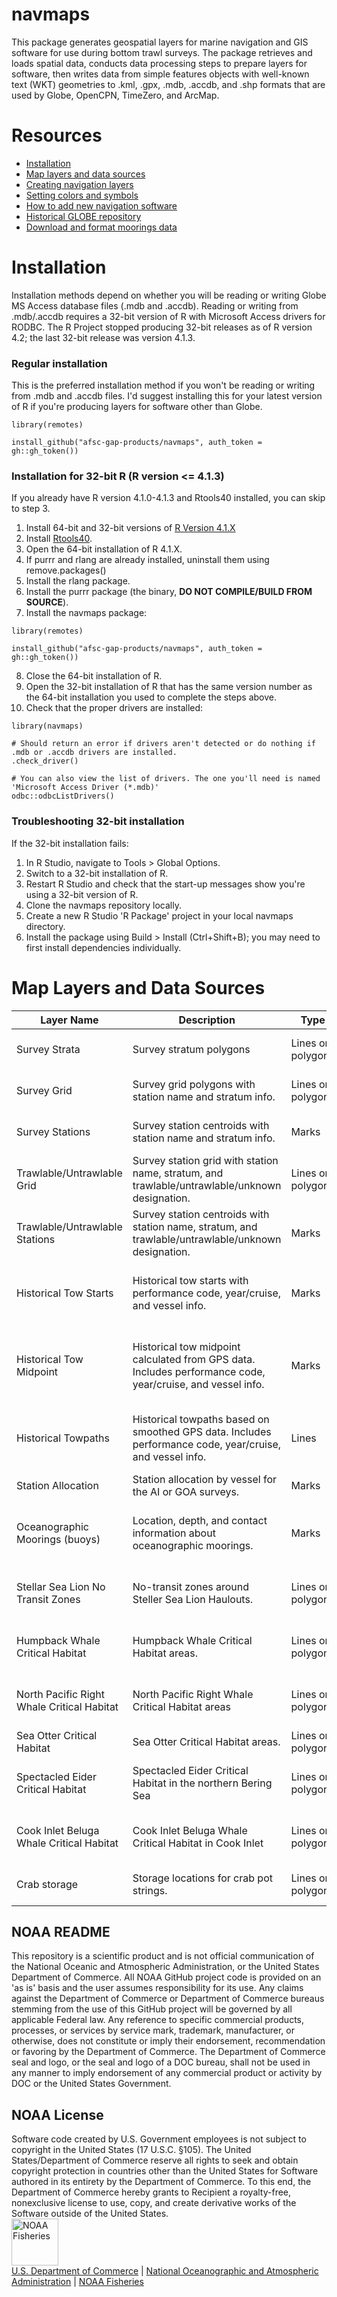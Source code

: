 # navmaps

This package generates geospatial layers for marine navigation and GIS software for use during bottom trawl surveys. The package retrieves and loads spatial data, conducts data processing steps to prepare layers for software, then writes data from simple features objects with well-known text (WKT) geometries to .kml, .gpx, .mdb, .accdb, and .shp formats that are used by Globe, OpenCPN, TimeZero, and ArcMap.

# Resources

-   [Installation](#installation)
-   [Map layers and data sources](#map-layers-and-data-sources)
-   [Creating navigation layers](./doc/make_navigation_files.md)
-   [Setting colors and symbols](./doc/colors_symbols.md)
-   [How to add new navigation software](./doc/howto_add_new_file_formats.md)
-   [Historical GLOBE repository](https://github.com/afsc-gap-products/Globe)
-   [Download and format moorings data](./doc/import_lnm_moorings_data.md)

# Installation

Installation methods depend on whether you will be reading or writing Globe MS Access database files (.mdb and .accdb). Reading or writing from .mdb/.accdb requires a 32-bit version of R with Microsoft Access drivers for RODBC. The R Project stopped producing 32-bit releases as of R version 4.2; the last 32-bit release was version 4.1.3.

### Regular installation

This is the preferred installation method if you won't be reading or writing from .mdb and .accdb files. I'd suggest installing this for your latest version of R if you're producing layers for software other than Globe.

```
library(remotes)

install_github("afsc-gap-products/navmaps", auth_token = gh::gh_token())
```

### Installation for 32-bit R (R version <= 4.1.3)

If you already have R version 4.1.0-4.1.3 and Rtools40 installed, you can skip to step 3.

1.  Install 64-bit and 32-bit versions of [R Version 4.1.X](https://cran.r-project.org/bin/windows/base/old/4.1.3/)
2.  Install [Rtools40](https://cran.r-project.org/bin/windows/Rtools/rtools40.html).
3.  Open the 64-bit installation of R 4.1.X.
4.  If purrr and rlang are already installed, uninstall them using remove.packages()
5.  Install the rlang package.
6.  Install the purrr package (the binary, **DO NOT COMPILE/BUILD FROM SOURCE**).
7.  Install the navmaps package:

```
library(remotes)

install_github("afsc-gap-products/navmaps", auth_token = gh::gh_token())
```


8.  Close the 64-bit installation of R.
9.  Open the 32-bit installation of R that has the same version number as the 64-bit installation you used to complete the steps above.
10. Check that the proper drivers are installed:

```
library(navmaps)

# Should return an error if drivers aren't detected or do nothing if .mdb or .accdb drivers are installed.
.check_driver()

# You can also view the list of drivers. The one you'll need is named 'Microsoft Access Driver (*.mdb)'
odbc::odbcListDrivers()
```


### Troubleshooting 32-bit installation

If the 32-bit installation fails:

1.  In R Studio, navigate to Tools \> Global Options.
2.  Switch to a 32-bit installation of R.
3.  Restart R Studio and check that the start-up messages show you're using a 32-bit version of R.
4.  Clone the navmaps repository locally.
5.  Create a new R Studio 'R Package' project in your local navmaps directory.
6.  Install the package using Build \> Install (Ctrl+Shift+B); you may need to first install dependencies individually.

# Map Layers and Data Sources

| Layer Name                                       | Description                                                                                                | Type                                       | Regions           | Sources                                                                                                                     | Update |
|------------|------------|------------|------------|------------|------------|
| Survey Strata                              | Survey stratum polygons                                                                                    | Lines or polygons                          | EBS, NBS, AI, GOA | [akgfmaps](https://github.com/afsc-gap-products/akgfmaps) package  |  See [akgfmaps releases](https://github.com/afsc-gap-products/akgfmaps/releases) |
| Survey Grid                                | Survey grid polygons with station name and stratum info.                                                    | Lines or polygons                          | EBS, NBS          | [akgfmaps](https://github.com/afsc-gap-products/akgfmaps) package                                                                                                          | See [akgfmaps releases](https://github.com/afsc-gap-products/akgfmaps/releases) |
| Survey Stations                            | Survey station centroids with station name and stratum info.                                                | Marks                                      | EBS, NBS          | [akgfmaps](https://github.com/afsc-gap-products/akgfmaps) package                                                                                                          | See [akgfmaps releases](https://github.com/afsc-gap-products/akgfmaps/releases) |
| Trawlable/Untrawlable Grid                 | Survey station grid with station name, stratum, and trawlable/untrawlable/unknown designation.             | Lines or polygons                          | AI, GOA           | [akgfmaps](https://github.com/afsc-gap-products/akgfmaps) and GOA/AI station tables                                                                                  | Annual            |
| Trawlable/Untrawlable Stations             | Survey station centroids with station name, stratum, and trawlable/untrawlable/unknown designation.  | Marks | AI, GOA | [akgfmaps](https://github.com/afsc-gap-products/akgfmaps) package, GOA/AI station tables | Annual  |                                                                                                                             |                   |
| Historical Tow Starts                      | Historical tow starts with performance code, year/cruise, and vessel info.                                 | Marks                                      | EBS, NBS, AI, GOA | race_base_data.hauls, race_data.events, race_data.surveys, race_data.survey_definitions, racebase.performace                | Annual            |
| Historical Tow Midpoint                    | Historical tow midpoint calculated from GPS data. Includes performance code, year/cruise, and vessel info. | Marks                                      | AI, GOA           | race_data.hauls, race_data.cruises, race_data.events, race_data.surveys, race_data.survey_definitions, racebase.performance | Annual            |
| Historical Towpaths                        | Historical towpaths based on smoothed GPS data. Includes performance code, year/cruise, and vessel info.   | Lines                                      | EBS, NBS, AI, GOA | race_data.cruises, race_data.hauls, race_data.position_headers, race_data.positions, race_data.datum_codes                  |                   | Annual |
| Station Allocation                         | Station allocation by vessel for the AI or GOA surveys.                                                    | Marks                                      | AI, GOA           | [StationAllocationAIGOA](https://github.com/afsc-gap-products/StationAllocationAIGOA) | Annual  |
| Oceanographic Moorings (buoys)             |  Location, depth, and contact information about oceanographic moorings. |  Marks | EBS/NBS, AI, GOA  |  USCG. See [Download and format moorings data](./doc/import_lnm_moorings_data.md) | Annual (last update: April 1, 2023) |
| Stellar Sea Lion No Transit Zones | No-transit zones around Steller Sea Lion Haulouts. | Lines or polygons | EBS, AI, GOA | AFSC Permits Coordinator | Last update: April 2022 | 
| Humpback Whale Critical Habitat            | Humpback Whale Critical Habitat areas.  | Lines or polygons  | EBS, AI, GOA | NOAA Fisheries. [Link](https://www.fisheries.noaa.gov/resource/map/humpback-whale-critical-habitat-maps-and-gis-data)   | Last update: March 23,2023 |
| North Pacific Right Whale Critical Habitat | North Pacific Right Whale Critical Habitat areas | Lines or polygons | EBS/NBS, AI, GOA  | NOAA Fisheries. [Link](https://www.fisheries.noaa.gov/resource/map/north-pacific-right-whale-critical-habitat-map-and-gis-data) | Last update: April 2022 |
| Sea Otter Critical Habitat | Sea Otter Critical Habitat areas.  | Lines or polygons  | EBS/NBS, AI, GOA  | USFWS. [Link](https://ecos.fws.gov/ecp/species/2884) |  |
| Spectacled Eider Critical Habitat          | Spectacled Eider Critical Habitat in the northern Bering Sea | Lines or polygons | EBS/NBS | USFWS. [Link](https://ecos.fws.gov/ecp/species/762) | Last update: April 2, 2023 |
| Cook Inlet Beluga Whale Critical Habitat | Cook Inlet Beluga Whale Critical Habitat in Cook Inlet | Lines or polygons | GOA | NOAA Fisheries [Link](https://www.fisheries.noaa.gov/resource/map/beluga-whale-cook-inlet-dps-critical-habitat-map-and-gis-data) | Last update: April 2022 |
| Crab storage                               | Storage locations for crab pot strings. |  Lines or polygons | AI, GOA | @MarkZimmermann-NOAA. Provided by individual vessels.  | Annual |

## NOAA README

This repository is a scientific product and is not official communication of the National Oceanic and Atmospheric Administration, or the United States Department of Commerce. All NOAA GitHub project code is provided on an 'as is' basis and the user assumes responsibility for its use. Any claims against the Department of Commerce or Department of Commerce bureaus stemming from the use of this GitHub project will be governed by all applicable Federal law. Any reference to specific commercial products, processes, or services by service mark, trademark, manufacturer, or otherwise, does not constitute or imply their endorsement, recommendation or favoring by the Department of Commerce. The Department of Commerce seal and logo, or the seal and logo of a DOC bureau, shall not be used in any manner to imply endorsement of any commercial product or activity by DOC or the United States Government.

## NOAA License

Software code created by U.S. Government employees is not subject to copyright in the United States (17 U.S.C. §105). The United States/Department of Commerce reserve all rights to seek and obtain copyright protection in countries other than the United States for Software authored in its entirety by the Department of Commerce. To this end, the Department of Commerce hereby grants to Recipient a royalty-free, nonexclusive license to use, copy, and create derivative works of the Software outside of the United States. <br> <img src="https://raw.githubusercontent.com/nmfs-general-modeling-tools/nmfspalette/main/man/figures/noaa-fisheries-rgb-2line-horizontal-small.png" alt="NOAA Fisheries" height="75"/> <br> [U.S. Department of Commerce](https://www.commerce.gov/) \| [National Oceanographic and Atmospheric Administration](https://www.noaa.gov) \| [NOAA Fisheries](https://www.fisheries.noaa.gov/)
